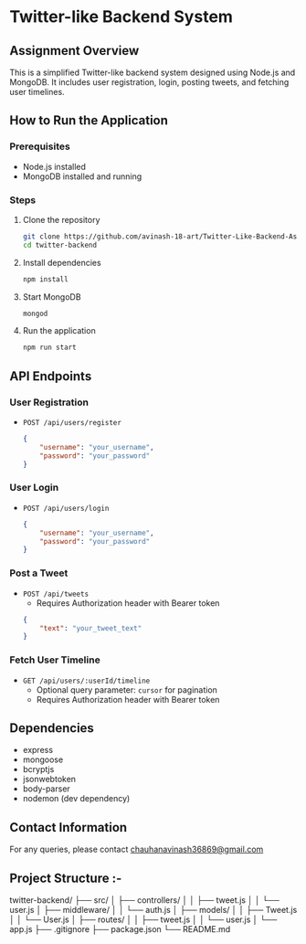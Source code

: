 # Twitter-like Backend System

## Assignment Overview
This is a simplified Twitter-like backend system designed using Node.js and MongoDB. It includes user registration, login, posting tweets, and fetching user timelines.

## How to Run the Application

### Prerequisites
- Node.js installed
- MongoDB installed and running

### Steps
1. Clone the repository
    ```bash
    git clone https://github.com/avinash-18-art/Twitter-Like-Backend-Assignment.git
    cd twitter-backend
    ```
2. Install dependencies
    ```bash
    npm install
    ```
3. Start MongoDB
    ```bash
    mongod
    ```
4. Run the application
    ```bash
    npm run start
    ```

## API Endpoints

### User Registration
- `POST /api/users/register`
    ```json
    {
        "username": "your_username",
        "password": "your_password"
    }
    ```

### User Login
- `POST /api/users/login`
    ```json
    {
        "username": "your_username",
        "password": "your_password"
    }
    ```

### Post a Tweet
- `POST /api/tweets`
    - Requires Authorization header with Bearer token
    ```json
    {
        "text": "your_tweet_text"
    }
    ```

### Fetch User Timeline
- `GET /api/users/:userId/timeline`
    - Optional query parameter: `cursor` for pagination
    - Requires Authorization header with Bearer token

## Dependencies
- express
- mongoose
- bcryptjs
- jsonwebtoken
- body-parser
- nodemon (dev dependency)

## Contact Information
For any queries, please contact chauhanavinash36869@gmail.com

## Project Structure :- 
twitter-backend/
├── src/
│   ├── controllers/
│   │   ├── tweet.js
│   │   └── user.js
│   ├── middleware/
│   │   └── auth.js
│   ├── models/
│   │   ├── Tweet.js
│   │   └── User.js
│   ├── routes/
│   │   ├── tweet.js
│   │   └── user.js
│   └── app.js
├── .gitignore
├── package.json
└── README.md
